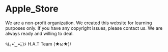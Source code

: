 # Apple_Store
We are a non-profit organization. We created this website for learning purposes only. 
If you have any copyright issues, please contact us. 
We are always ready and willing to deal.

٩(｡•́‿•̀｡)۶      H.A.T Team        	\(★ω★)/          
